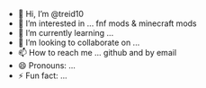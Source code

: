 - 👋 Hi, I’m @treid10
- 👀 I’m interested in ... fnf mods & minecraft mods 
- 🌱 I’m currently learning ...
- 💞️ I’m looking to collaborate on ...
- 📫 How to reach me ... github and by email
- 😄 Pronouns: ...
- ⚡ Fun fact: ...

<!---
treid10/treid10 is a ✨ special ✨ repository because its `README.md` (this file) appears on your GitHub profile.
You can click the Preview link to take a look at your changes.
--->
